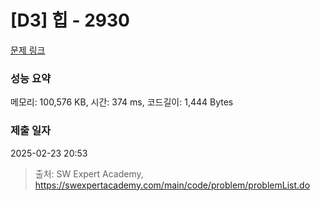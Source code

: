 # [D3] 힙 - 2930 

[문제 링크](https://swexpertacademy.com/main/code/problem/problemDetail.do?contestProbId=AV-Tj7ya3jYDFAXr) 

### 성능 요약

메모리: 100,576 KB, 시간: 374 ms, 코드길이: 1,444 Bytes

### 제출 일자

2025-02-23 20:53



> 출처: SW Expert Academy, https://swexpertacademy.com/main/code/problem/problemList.do